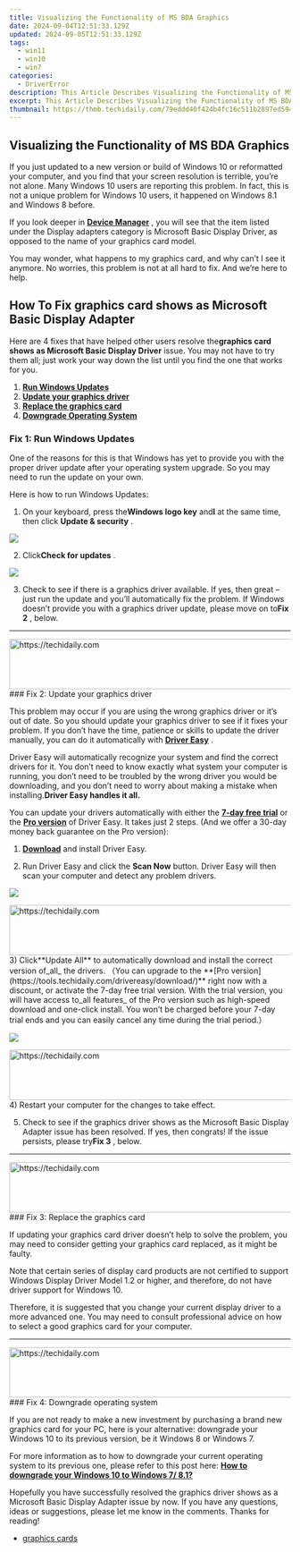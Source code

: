 ```yaml
---
title: Visualizing the Functionality of MS BDA Graphics
date: 2024-09-04T12:51:33.129Z
updated: 2024-09-05T12:51:33.129Z
tags:
  - win11
  - win10
  - win7
categories:
  - DriverError
description: This Article Describes Visualizing the Functionality of MS BDA Graphics
excerpt: This Article Describes Visualizing the Functionality of MS BDA Graphics
thumbnail: https://thmb.techidaily.com/79eddd40f424b4fc16c511b2897ed594a065fb5be1fe3e9d0261412fc00375f0.jpg
---
```


## Visualizing the Functionality of MS BDA Graphics

 If you just updated to a new version or build of Windows 10 or reformatted your computer, and you find that your screen resolution is terrible, you’re not alone. Many Windows 10 users are reporting this problem. In fact, this is not a unique problem for Windows 10 users, it happened on Windows 8.1 and Windows 8 before.

 If you look deeper in **[Device Manager](https://tools.techidaily.com/drivereasy/download/)**  , you will see that the item listed under the Display adapters category is Microsoft Basic Display Driver, as opposed to the name of your graphics card model.

 You may wonder, what happens to my graphics card, and why can’t I see it anymore. No worries, this problem is not at all hard to fix. And we’re here to help.

## How To Fix graphics card shows as Microsoft Basic Display Adapter

 Here are 4 fixes that have helped other users resolve the**graphics card shows as Microsoft Basic Display Driver** issue. You may not have to try them all; just work your way down the list until you find the one that works for you.

1. **[Run Windows Updates](https://aspironcom.sjv.io/kj14en)**
2. **[Update your graphics driver](https://copa.sjv.io/6eoowq)**
3. **[Replace the graphics card](https://mushroom-supplies.sjv.io/gmegme)**
4. **[Downgrade Operating System](https://bluettide.pxf.io/ekmjb2)**

### Fix 1: Run Windows Updates

 One of the reasons for this is that Windows has yet to provide you with the proper driver update after your operating system upgrade. So you may need to run the update on your own.

Here is how to run Windows Updates:

 1) On your keyboard, press the**Windows logo key** and**I** at the same time, then click **Update & security** .

![](https://images.drivereasy.com/wp-content/uploads/2017/03/img_58c20e613f781.jpg)

 2) Click**Check for updates** .

![](https://images.drivereasy.com/wp-content/uploads/2017/03/img_58c20ee5332a7.jpg)

 3) Check to see if there is a graphics driver available. If yes, then great – just run the update and you’ll automatically fix the problem. If Windows doesn’t provide you with a graphics driver update, please move on to**Fix 2** , below.

---

<!-- affiliate ads begin -->
<a href="https://appsumo.8odi.net/c/5597632/2030370/7443" target="_top" id="2030370">
  <img src="//a.impactradius-go.com/display-ad/7443-2030370" border="0" alt="https://techidaily.com" width="728" height="90"/>
</a>
<img height="0" width="0" src="https://appsumo.8odi.net/i/5597632/2030370/7443" style="position:absolute;visibility:hidden;" border="0" />
<!-- affiliate ads end -->
### Fix 2: Update your graphics driver

 This problem may occur if you are using the wrong graphics driver or it’s out of date. So you should update your graphics driver to see if it fixes your problem. If you don’t have the time, patience or skills to update the driver manually, you can do it automatically with **[Driver Easy](https://tools.techidaily.com/drivereasy/download/)**  .

 Driver Easy will automatically recognize your system and find the correct drivers for it. You don’t need to know exactly what system your computer is running, you don’t need to be troubled by the wrong driver you would be downloading, and you don’t need to worry about making a mistake when installing.**Driver Easy handles it all.**

 You can update your drivers automatically with either the **[7-day free trial](https://tools.techidaily.com/drivereasy/download/)**  or the **[Pro version](https://tools.techidaily.com/drivereasy/download/)**  of Driver Easy. It takes just 2 steps. (And we offer a 30-day money back guarantee on the Pro version):

 1) **[Download](https://tools.techidaily.com/drivereasy/download/)**  and install Driver Easy.

 2) Run Driver Easy and click the **Scan Now** button. Driver Easy will then scan your computer and detect any problem drivers.

![](https://www.drivereasy.com/wp-content/uploads/2018/12/scan-1200x840.jpg)

<!-- affiliate ads begin -->
<a href="https://imp.i357552.net/c/5597632/977686/11832" target="_top" id="977686">
  <img src="//a.impactradius-go.com/display-ad/11832-977686" border="0" alt="https://techidaily.com" width="728" height="90"/>
</a>
<img height="0" width="0" src="https://imp.i357552.net/i/5597632/977686/11832" style="position:absolute;visibility:hidden;" border="0" />
<!-- affiliate ads end -->
 3) Click**Update All** to automatically download and install the correct version of_all_ the drivers.  
 （You can upgrade to the **[Pro version](https://tools.techidaily.com/drivereasy/download/)**  right now with a discount, or activate the 7-day free trial version. With the trial version, you will have access to_all features_ of the Pro version such as high-speed download and one-click install. You won’t be charged before your 7-day trial ends and you can easily cancel any time during the trial period.）

![](https://www.drivereasy.com/wp-content/uploads/2024/05/NVIDIA-GeForce-RTX-3090-Ti-2.jpg)

<!-- affiliate ads begin -->
<a href="https://appsumo.8odi.net/c/5597632/2030375/7443" target="_top" id="2030375">
  <img src="//a.impactradius-go.com/display-ad/7443-2030375" border="0" alt="https://techidaily.com" width="728" height="90"/>
</a>
<img height="0" width="0" src="https://appsumo.8odi.net/i/5597632/2030375/7443" style="position:absolute;visibility:hidden;" border="0" />
<!-- affiliate ads end -->
4) Restart your computer for the changes to take effect.

5) Check to see if the graphics driver shows as the Microsoft Basic Display Adapter issue has been resolved. If yes, then congrats! If the issue persists, please try**Fix 3** , below.

---

<!-- affiliate ads begin -->
<a href="https://imp.i357552.net/c/5597632/994842/11832" target="_top" id="994842">
  <img src="//a.impactradius-go.com/display-ad/11832-994842" border="0" alt="https://techidaily.com" width="728" height="90"/>
</a>
<img height="0" width="0" src="https://imp.i357552.net/i/5597632/994842/11832" style="position:absolute;visibility:hidden;" border="0" />
<!-- affiliate ads end -->
### Fix 3: Replace the graphics card

 If updating your graphics card driver doesn’t help to solve the problem, you may need to consider getting your graphics card replaced, as it might be faulty.

 Note that certain series of display card products are not certified to support Windows Display Driver Model 1.2 or higher, and therefore, do not have driver support for Windows 10\.

 Therefore, it is suggested that you change your current display driver to a more advanced one. You may need to consult professional advice on how to select a good graphics card for your computer.

---

<!-- affiliate ads begin -->
<a href="https://appsumo.8odi.net/c/5597632/2037356/7443" target="_top" id="2037356">
  <img src="//a.impactradius-go.com/display-ad/7443-2037356" border="0" alt="https://techidaily.com" width="728" height="90"/>
</a>
<img height="0" width="0" src="https://appsumo.8odi.net/i/5597632/2037356/7443" style="position:absolute;visibility:hidden;" border="0" />
<!-- affiliate ads end -->
### Fix 4: Downgrade operating system

 If you are not ready to make a new investment by purchasing a brand new graphics card for your PC, here is your alternative: downgrade your Windows 10 to its previous version, be it Windows 8 or Windows 7\.

 For more information as to how to downgrade your current operating system to its previous one, please refer to this post here: **[How to downgrade your Windows 10 to Windows 7/ 8.1?](https://tools.techidaily.com/drivereasy/download/)**

 Hopefully you have successfully resolved the graphics driver shows as a Microsoft Basic Display Adapter issue by now. If you have any questions, ideas or suggestions, please let me know in the comments. Thanks for reading!

* [graphics cards](https://tools.techidaily.com/drivereasy/download/)

<ins class="adsbygoogle"
     style="display:block"
     data-ad-format="autorelaxed"
     data-ad-client="ca-pub-7571918770474297"
     data-ad-slot="1223367746"></ins>



<ins class="adsbygoogle"
     style="display:block"
     data-ad-client="ca-pub-7571918770474297"
     data-ad-slot="8358498916"
     data-ad-format="auto"
     data-full-width-responsive="true"></ins>


